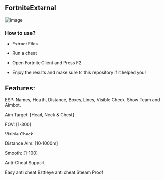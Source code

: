 ## FortniteExternal

![image](https://github.com/smkdoutd77/FortniteExternal/assets/162117466/7f88cc06-9664-40bd-abf3-8c1f46f01676)



### How to use?

- Extract Files

- Run a cheat

- Open Fortnite Client and Press F2.

- Enjoy the results and make sure to  this repository if it helped you!

## Features:

ESP: Names, Health, Distance, Boxes, Lines, Visible Check, Show Team and Aimbot.

Aim Target: [Head, Neck & Chest]

FOV: [1-300]

Visible Check

Distance Aim: [10-1000m]

Smooth: [1-100]

Anti-Cheat Support

Easy anti cheat
Battleye anti cheat
Stream Proof
